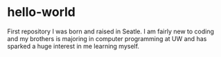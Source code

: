 # hello-world
First repository
I was born and raised in Seatle. I am fairly new to coding and my brothers is majoring in computer programming at UW and has sparked a huge interest in me learning myself.
